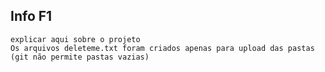 ## Info F1
    explicar aqui sobre o projeto
    Os arquivos deleteme.txt foram criados apenas para upload das pastas (git não permite pastas vazias)
